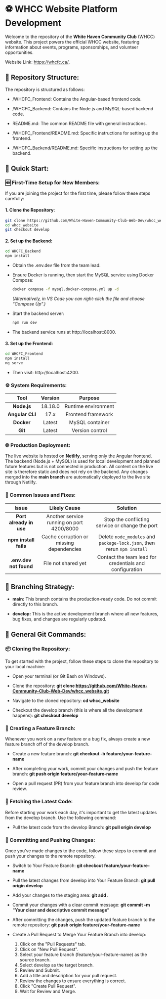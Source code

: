 # ⚽ WHCC Website Platform Development

Welcome to the repository of the **White Haven Community Club** (WHCC) website. This project powers the official WHCC website, featuring information about events, programs, sponsorships, and volunteer opportunities.

Website Link: https://whcfc.ca/.

## 🧩 Repository Structure:

The repository is structured as follows:

- /WHCFC_Frontend: Contains the Angular-based frontend code.

- /WHCFC_Backend: Contains the Node.js and MySQL-based backend code.

- README.md: The common README file with general instructions.

- /WHCFC_Frontend/README.md: Specific instructions for setting up the frontend.

- /WHCFC_Backend/README.md: Specific instructions for setting up the backend.

## 🚀 Quick Start:

### 🆕 First-Time Setup for New Members:

If you are joining the project for the first time, please follow these steps carefully:

#### 1. Clone the Repository:

```bash
git clone https://github.com/White-Haven-Community-Club-Web-Dev/whcc_website.git
cd whcc_website
git checkout develop
```

#### 2. Set up the Backend:

```bash
cd WHCFC_Backend
npm install
```

- Obtain the .env.dev file from the team lead.

- Ensure Docker is running, then start the MySQL service using Docker Compose:

  ```bash
  docker compose -f mysql.docker-compose.yml up -d
  ```

  *(Alternatively, in VS Code you can right-click the file and choose “Compose Up”.)*

- Start the backend server:

  ```bash
  npm run dev
  ```

- The backend service runs at http://localhost:8000.

#### 3. Set up the Frontend:

```bash
cd WHCFC_Frontend
npm install
ng serve
```

- Then visit: http://localhost:4200.

### ⚙️ System Requirements:

| Tool | Version | Purpose |
|:----:|:-------:|:-------:|
| **Node.js** | 18.18.0 | Runtime environment |
| **Angular CLI** | 17.x | Frontend framework |
| **Docker** | Latest | MySQL container |
| **Git** | Latest | Version control |

### 🌐 Production Deployment:

The live website is hosted on **Netlify**, serving only the Angular frontend. The backend (Node.js + MySQL) is used for local development and planned future features but is not connected in production. All content on the live site is therefore static and does not rely on the backend. Any changes merged into the **main branch** are automatically deployed to the live site through Netlify.

### 🧰 Common Issues and Fixes:

| Issue | Likely Cause | Solution |
|:-----:|:------------:|:--------:|
| **Port already in use** | Another service running on port 4200/8000 | Stop the conflicting service or change the port |
| **npm install fails** | Cache corruption or missing dependencies | Delete `node_modules` and `package-lock.json`, then rerun `npm install` |
| **.env.dev not found** | File not shared yet | Contact the team lead for credentials and configuration |


## 🌿 Branching Strategy:

- **main:** This branch contains the production-ready code. Do not commit directly to this branch.

- **develop:** This is the active development branch where all new features, bug fixes, and changes are regularly updated.

## 🧠 General Git Commands:

### 📦 Cloning the Repository:

To get started with the project, follow these steps to clone the repository to your local machine:

- Open your terminal (or Git Bash on Windows).

- Clone the repository: **git clone https://github.com/White-Haven-Community-Club-Web-Dev/whcc_website.git**

- Navigate to the cloned repository: **cd whcc_website**

- Checkout the develop branch (this is where all the development happens): **git checkout develop**

### 🌱 Creating a Feature Branch:

Whenever you work on a new feature or a bug fix, always create a new feature branch off of the develop branch.

- Create a new feature branch: **git checkout -b feature/your-feature-name**

- After completing your work, commit your changes and push the feature branch: **git push origin feature/your-feature-name**

- Open a pull request (PR) from your feature branch into develop for code review.

### 🔄 Fetching the Latest Code:

Before starting your work each day, it's important to get the latest updates from the develop branch. Use the following command:

- Pull the latest code from the develop Branch: **git pull origin develop**

### 💾 Committing and Pushing Changes:

Once you’ve made changes to the code, follow these steps to commit and push your changes to the remote repository.

- Switch to Your Feature Branch: **git checkout feature/your-feature-name**

- Pull the latest changes from develop into Your Feature Branch: **git pull origin develop**

- Add your changes to the staging area: **git add .**

- Commit your changes with a clear commit message: **git commit -m "Your clear and descriptive commit message"**

- After committing the changes, push the updated feature branch to the remote repository: **git push origin feature/your-feature-name**

- Create a Pull Request to Merge Your Feature Branch into develop:

  1. Click on the "Pull Requests" tab.
  3. Click on "New Pull Request".
  4. Select your feature branch (feature/your-feature-name) as the source branch.
  5. Select develop as the target branch.
  6. Review and Submit.
  7. Add a title and description for your pull request.
  8. Review the changes to ensure everything is correct.
  9. Click "Create Pull Request".
  10. Wait for Review and Merge.
